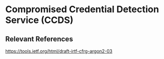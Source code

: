 # Compromised Credential Detection Service (CCDS)

## Relevant References

https://tools.ietf.org/html/draft-irtf-cfrg-argon2-03
